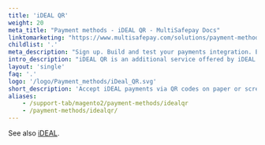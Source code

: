 ```yaml
---
title: 'iDEAL QR'
weight: 20
meta_title: "Payment methods - iDEAL QR - MultiSafepay Docs"
linktomarketing: "https://www.multisafepay.com/solutions/payment-methods/ideal"
childlist: '.'
meta_description: "Sign up. Build and test your payments integration. Explore our products and services. Use our API Reference, SDKs, and wrappers. Get support."
intro_description: "iDEAL QR is an additional service offered by iDEAL. Customers use their smartphone to scan a QR code on paper or screen to complete an iDEAL payment."
layout: 'single'
faq: '.'
logo: '/logo/Payment_methods/iDeal_QR.svg' 
short_description: 'Accept iDEAL payments via QR codes on paper or screens.'
aliases:
    - /support-tab/magento2/payment-methods/idealqr
    - /payment-methods/idealqr/
---
```

See also [iDEAL](/payment-methods/banks/ideal/).

